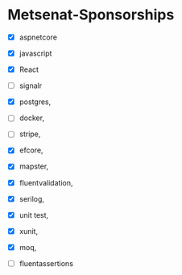 # Metsenat-Sponsorships

- [x] aspnetcore
- [x] javascript
- [x] React 
- [ ] signalr
- [x] postgres,
- [ ] docker,
- [ ] stripe,
- [x] efcore,
- [x] mapster,
- [x] fluentvalidation,
- [x] serilog,

- [x] unit test,
- [x] xunit,
- [x] moq,
- [ ] fluentassertions 
